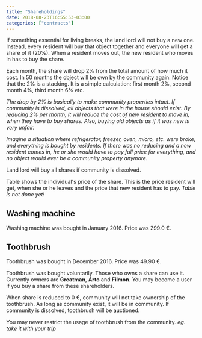 ```yaml
---
title: "Shareholdings"
date: 2018-08-23T16:55:53+03:00
categories: ["contracts"]
---
```

If something essential for living breaks, the land lord will not buy a new one. Instead, every resident will buy that object together and everyone will get a share of it (20%). When a resident moves out, the new resident who moves in has to buy the share.

Each month, the share will drop 2% from the total amount of how much it cost. In 50 months the object will be own by the community again. Notice that the 2% is a stacking. It is a simple calculation: first month 2%, second month 4%, third month 6% etc.

*The drop by 2% is basically to make community properties intact. If community is dissolved, all objects that were in the house should exist. By reducing 2% per month, it will reduce the cost of new resident to move in, when they have to buy shares. Also, buying old objects as if it was new is very unfair.*

*Imagine a situation where refrigerator, freezer, oven, micro, etc. were broke, and everything is bought by residents. If there was no reducing and a new resident comes in, he or she would have to pay full price for everything, and no object would ever be a community property anymore.*

Land lord will buy all shares if community is dissolved.

Table shows the individual's price of the share. This is the price resident will get, when she or he leaves and the price that new resident has to pay. *Table is not done yet!*

## Washing machine

Washing machine was bought in January 2016. Price was 299.0 €.

## Toothbrush
Toothbrush was bought in December 2016. Price was 49.90 €.

Toothbrush was bought voluntarily. Those who owns a share can use it. Currently owners are **Greatman**, **Arto** and **Filmon**. You may become a user if you buy a share from these shareholders.

When share is reduced to 0 €, community will not take ownership of the toothbrush. As long as community exist, it will be in community. If community is dissolved, toothbrush will be auctioned.

You may never restrict the usage of toothbrush from the community. *eg. take it with your trip*
